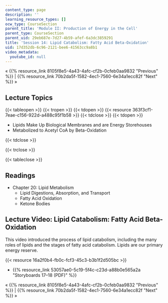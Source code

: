 ```yaml
---
content_type: page
description: ''
learning_resource_types: []
ocw_type: CourseSection
parent_title: 'Module II: Production of Energy in the Cell'
parent_type: CourseSection
parent_uid: 29eb687e-7d27-4b59-afef-6a3dc3859291
title: 'Session 14: Lipid Catabolism: Fatty Acid Beta-Oxidation'
uid: 17d352db-6c96-2121-bee6-41563cc9a8b1
video_metadata:
  youtube_id: null
---
```


« {{% resource_link 8105f8e5-4a43-4afc-cf2b-0cfeb0aa9832 "Previous" %}} | {{% resource_link 70b2da5f-1582-4ec1-7560-6e34a1ecc82f "Next" %}} »

Lecture Topics
--------------

{{< tableopen >}}
{{< tropen >}}
{{< tdopen >}}
{{< resource 363f3cf1-7eae-c156-922d-a488c95f1b58 >}}
{{< tdclose >}}
{{< tdopen >}}


*   Lipids Make Up Biological Membranes and are Energy Storehouses
*   Metabolized to Acetyl CoA by Beta-Oxidation


{{< tdclose >}}

{{< trclose >}}

{{< tableclose >}}

Readings
--------

*   Chapter 20: Lipid Metabolism
    *   Lipid Digestions, Absorption, and Transport
    *   Fatty Acid Oxidation
    *   Ketone Bodies

Lecture Video: Lipid Catabolism: Fatty Acid Beta-Oxidation
----------------------------------------------------------

This video introduced the process of lipid catabolism, including the many roles of lipids and the stages of fatty acid catabolism. Lipids are our primary energy reserve.

{{< resource 16a2f0b4-fb0c-fcf3-45c3-b3b1f2d505bc >}}

*   {{% resource_link 53057ae0-5c19-5f4c-c23d-a88b0e565a2a "Storyboards 17–18 (PDF)" %}}

« {{% resource_link 8105f8e5-4a43-4afc-cf2b-0cfeb0aa9832 "Previous" %}} | {{% resource_link 70b2da5f-1582-4ec1-7560-6e34a1ecc82f "Next" %}} »